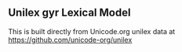 Unilex gyr Lexical Model
----------------------

This is built directly from Unicode.org unilex data at
https://github.com/unicode-org/unilex
